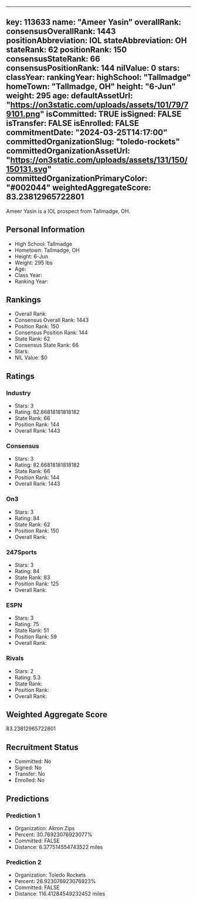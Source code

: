 ---
  key: 113633
  name: "Ameer Yasin"
  overallRank: 
  consensusOverallRank: 1443
  positionAbbreviation: IOL
  stateAbbreviation: OH
  stateRank: 62
  positionRank: 150
  consensusStateRank: 66
  consensusPositionRank: 144
  nilValue: 0
  stars: 
  classYear: 
  rankingYear: 
  highSchool: "Tallmadge"
  homeTown: "Tallmadge, OH"
  height: "6-Jun"
  weight: 295
  age: 
  defaultAssetUrl: "https://on3static.com/uploads/assets/101/79/79101.png"
  isCommitted: TRUE
  isSigned: FALSE
  isTransfer: FALSE
  isEnrolled: FALSE
  commitmentDate: "2024-03-25T14:17:00"
  committedOrganizationSlug: "toledo-rockets"
  committedOrganizationAssetUrl: "https://on3static.com/uploads/assets/131/150/150131.svg"
  committedOrganizationPrimaryColor: "#002044"
  weightedAggregateScore: 83.23812965722801
  ---
  
  Ameer Yasin is a IOL prospect from Tallmadge, OH.
  
  ## Personal Information
  - High School: Tallmadge
  - Hometown: Tallmadge, OH
  - Height: 6-Jun
  - Weight: 295 lbs
  - Age: 
  - Class Year: 
  - Ranking Year: 
  
  ## Rankings
  - Overall Rank: 
  - Consensus Overall Rank: 1443
  - Position Rank: 150
  - Consensus Position Rank: 144
  - State Rank: 62
  - Consensus State Rank: 66
  - Stars: 
  - NIL Value: $0
  
  ## Ratings
  
  ### Industry
  - Stars: 3
  - Rating: 82.66818181818182
  - State Rank: 66
  - Position Rank: 144
  - Overall Rank: 1443
  
  ### Consensus
  - Stars: 3
  - Rating: 82.66818181818182
  - State Rank: 66
  - Position Rank: 144
  - Overall Rank: 1443
  
  ### On3
  - Stars: 3
  - Rating: 84
  - State Rank: 62
  - Position Rank: 150
  - Overall Rank: 
  
  ### 247Sports
  - Stars: 3
  - Rating: 84
  - State Rank: 83
  - Position Rank: 125
  - Overall Rank: 
  
  ### ESPN
  - Stars: 3
  - Rating: 75
  - State Rank: 51
  - Position Rank: 59
  - Overall Rank: 
  
  ### Rivals
  - Stars: 2
  - Rating: 5.3
  - State Rank: 
  - Position Rank: 
  - Overall Rank: 
  
  ## Weighted Aggregate Score
  83.23812965722801
  
  ## Recruitment Status
  - Committed: No
  - Signed: No
  - Transfer: No
  - Enrolled: No
  
  
  
  ## Predictions
  
  ### Prediction 1
  - Organization: Akron Zips
  - Percent: 30.76923076923077%
  - Committed: FALSE
  - Distance: 6.377514554743522 miles
  
  ### Prediction 2
  - Organization: Toledo Rockets
  - Percent: 26.923076923076923%
  - Committed: FALSE
  - Distance: 116.41284549232452 miles
  